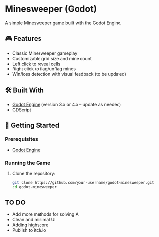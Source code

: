 # Minesweeper (Godot)

A simple Minesweeper game built with the Godot Engine.

## 🎮 Features

- Classic Minesweeper gameplay
- Customizable grid size and mine count
- Left click to reveal cells
- Right click to flag/unflag mines
- Win/loss detection with visual feedback (to be updated)

## 🛠️ Built With

- [Godot Engine](https://godotengine.org/) (version 3.x or 4.x – update as needed)
- GDScript

## 🚀 Getting Started

### Prerequisites

- [Godot Engine](https://godotengine.org/download)

### Running the Game

1. Clone the repository:
   ```bash
   git clone https://github.com/your-username/godot-minesweeper.git
   cd godot-minesweeper

## TO DO
- Add more methods for solving AI
- Clean and minimal UI
- Adding highscore
- Publish to itch.io
